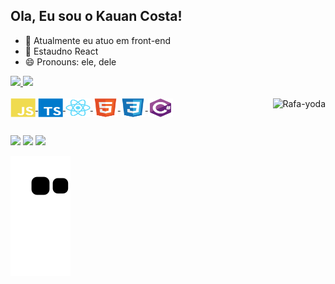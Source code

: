 ## Ola, Eu sou o Kauan Costa!

- 🔭 Atualmente eu atuo em front-end
- 🌱 Estaudno React
- 😄 Pronouns: ele, dele

 <div>
  <a href="https://github.com/kauan777">
  <img height="160em" src="https://github-readme-stats.vercel.app/api?username=kauan777&show_icons=true&theme=dracula&include_all_commits=true&count_private=true"/>
  <img height="160em" src="https://github-readme-stats.vercel.app/api/top-langs/?username=kauan777&layout=compact&langs_count=7&theme=dracula"/>
</div>
<div style="display: inline_block"><br>
  <img align="center" alt="Rafa-Js" height="30" width="40" src="https://raw.githubusercontent.com/devicons/devicon/master/icons/javascript/javascript-plain.svg">
  <img align="center" alt="Rafa-Ts" height="30" width="40" src="https://raw.githubusercontent.com/devicons/devicon/master/icons/typescript/typescript-plain.svg">
  <img align="center" alt="Rafa-React" height="30" width="40" src="https://raw.githubusercontent.com/devicons/devicon/master/icons/react/react-original.svg">
  <img align="center" alt="Rafa-HTML" height="30" width="40" src="https://raw.githubusercontent.com/devicons/devicon/master/icons/html5/html5-original.svg">
  <img align="center" alt="Rafa-CSS" height="30" width="40" src="https://raw.githubusercontent.com/devicons/devicon/master/icons/css3/css3-original.svg">
  <img align="center" alt="Rafa-Csharp" height="30" width="40" src="https://raw.githubusercontent.com/devicons/devicon/master/icons/csharp/csharp-original.svg">
  <img align="right" alt="Rafa-yoda" src="https://scontent-gru2-2.cdninstagram.com/v/t51.2885-19/s150x150/205173125_841601166791837_2882975670779546161_n.jpg?_nc_ht=scontent-gru2-2.cdninstagram.com&_nc_ohc=s0iMwPV2heQAX8Utdnb&edm=ABfd0MgBAAAA&ccb=7-4&oh=d9cba54ac02c4d27ced8cd01c35974a3&oe=610DDCC6&_nc_sid=7bff83">
</div>
  
  ##
 
<div> 

  <a href="https://www.instagram.com/ikauan.costa/" target="_blank"><img src="https://img.shields.io/badge/-Instagram-%23E4405F?style=for-the-badge&logo=instagram&logoColor=white" target="_blank"></a>
  <a href ="https://mail.google.com/mail/u/0/#inbox?compose=GTvVlcRzDsfWlLcgRDsxsvpWmQgLjVcZTbmTvnPHkbsWccRRGFKvHMzltJzZkKNGnNDxwkqpvwQzj"><img src="https://img.shields.io/badge/-Gmail-%23333?style=for-the-badge&logo=gmail&logoColor=white" target="_blank"></a>
  <a href="https://www.linkedin.com/in/kauancosta/" target="_blank"><img src="https://img.shields.io/badge/-LinkedIn-%230077B5?style=for-the-badge&logo=linkedin&logoColor=white" target="_blank"></a> 
 
  ![Snake animation](https://github.com/rafaballerini/rafaballerini/blob/output/github-contribution-grid-snake.svg)
 
</div>
